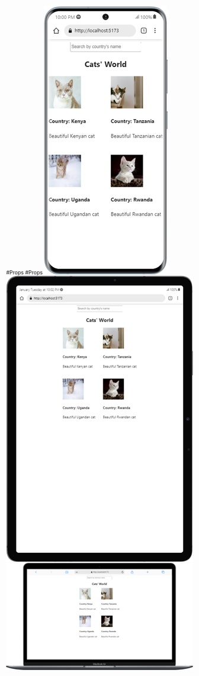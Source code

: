 #Props
#Props
![alt text](https://github.com/mcnentom/ReactJs1/blob/propsExercise/src/assets/mobile.png)
![alt text](https://github.com/mcnentom/ReactJs1/blob/propsExercise/src/assets/tablet.png)
![alt text](https://github.com/mcnentom/ReactJs1/blob/propsExercise/src/assets/laptop.png)
